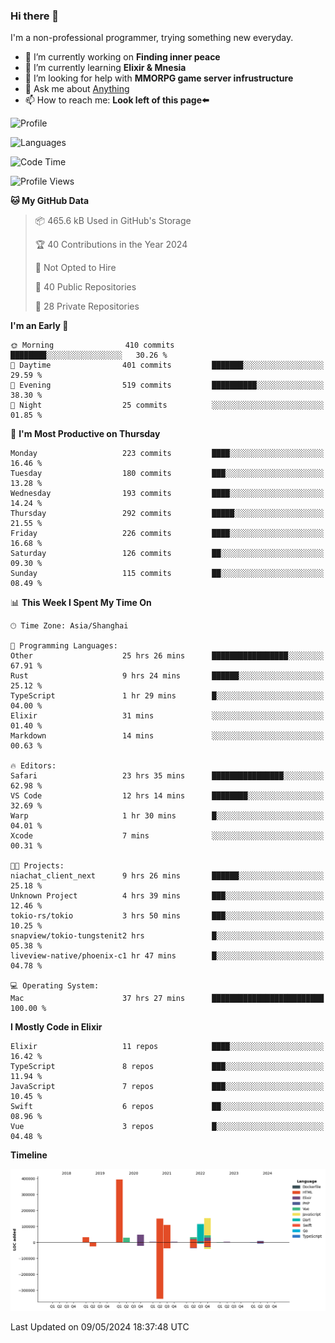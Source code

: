 ### Hi there 👋

I'm a non-professional programmer, trying something new everyday.

<!--
**dyzdyz010/dyzdyz010** is a ✨ _special_ ✨ repository because its `README.md` (this file) appears on your GitHub profile.
-->

- 🔭 I’m currently working on **Finding inner peace**
- 🌱 I’m currently learning **Elixir & Mnesia**
- 🤔 I’m looking for help with **MMORPG game server infrustructure**
- 💬 Ask me about [Anything](https://github.com/dyzdyz010/dyzdyz010/issues)
- 📫 How to reach me: **Look left of this page⬅️**

<!-- - 👯 I’m looking to collaborate on
- 😄 Pronouns: ...
- ⚡ Fun fact: ...
 -->
 
![Profile](https://github-readme-stats.vercel.app/api?username=dyzdyz010&count_private=true&show_icons=true&theme=dracula)

![Languages](https://github-readme-stats.vercel.app/api/top-langs/?username=dyzdyz010&layout=compact&theme=dracula)

<!--START_SECTION:waka-->
![Code Time](http://img.shields.io/badge/Code%20Time-1%2C454%20hrs%2025%20mins-blue)

![Profile Views](http://img.shields.io/badge/Profile%20Views-1-blue)

**🐱 My GitHub Data** 

> 📦 465.6 kB Used in GitHub's Storage 
 > 
> 🏆 40 Contributions in the Year 2024
 > 
> 🚫 Not Opted to Hire
 > 
> 📜 40 Public Repositories 
 > 
> 🔑 28 Private Repositories 
 > 
**I'm an Early 🐤** 

```text
🌞 Morning                410 commits         ████████░░░░░░░░░░░░░░░░░   30.26 % 
🌆 Daytime                401 commits         ███████░░░░░░░░░░░░░░░░░░   29.59 % 
🌃 Evening                519 commits         ██████████░░░░░░░░░░░░░░░   38.30 % 
🌙 Night                  25 commits          ░░░░░░░░░░░░░░░░░░░░░░░░░   01.85 % 
```
📅 **I'm Most Productive on Thursday** 

```text
Monday                   223 commits         ████░░░░░░░░░░░░░░░░░░░░░   16.46 % 
Tuesday                  180 commits         ███░░░░░░░░░░░░░░░░░░░░░░   13.28 % 
Wednesday                193 commits         ████░░░░░░░░░░░░░░░░░░░░░   14.24 % 
Thursday                 292 commits         █████░░░░░░░░░░░░░░░░░░░░   21.55 % 
Friday                   226 commits         ████░░░░░░░░░░░░░░░░░░░░░   16.68 % 
Saturday                 126 commits         ██░░░░░░░░░░░░░░░░░░░░░░░   09.30 % 
Sunday                   115 commits         ██░░░░░░░░░░░░░░░░░░░░░░░   08.49 % 
```


📊 **This Week I Spent My Time On** 

```text
🕑︎ Time Zone: Asia/Shanghai

💬 Programming Languages: 
Other                    25 hrs 26 mins      █████████████████░░░░░░░░   67.91 % 
Rust                     9 hrs 24 mins       ██████░░░░░░░░░░░░░░░░░░░   25.12 % 
TypeScript               1 hr 29 mins        █░░░░░░░░░░░░░░░░░░░░░░░░   04.00 % 
Elixir                   31 mins             ░░░░░░░░░░░░░░░░░░░░░░░░░   01.40 % 
Markdown                 14 mins             ░░░░░░░░░░░░░░░░░░░░░░░░░   00.63 % 

🔥 Editors: 
Safari                   23 hrs 35 mins      ████████████████░░░░░░░░░   62.98 % 
VS Code                  12 hrs 14 mins      ████████░░░░░░░░░░░░░░░░░   32.69 % 
Warp                     1 hr 30 mins        █░░░░░░░░░░░░░░░░░░░░░░░░   04.01 % 
Xcode                    7 mins              ░░░░░░░░░░░░░░░░░░░░░░░░░   00.31 % 

🐱‍💻 Projects: 
niachat_client_next      9 hrs 26 mins       ██████░░░░░░░░░░░░░░░░░░░   25.18 % 
Unknown Project          4 hrs 39 mins       ███░░░░░░░░░░░░░░░░░░░░░░   12.46 % 
tokio-rs/tokio           3 hrs 50 mins       ███░░░░░░░░░░░░░░░░░░░░░░   10.25 % 
snapview/tokio-tungstenit2 hrs               █░░░░░░░░░░░░░░░░░░░░░░░░   05.38 % 
liveview-native/phoenix-c1 hr 47 mins        █░░░░░░░░░░░░░░░░░░░░░░░░   04.78 % 

💻 Operating System: 
Mac                      37 hrs 27 mins      █████████████████████████   100.00 % 
```

**I Mostly Code in Elixir** 

```text
Elixir                   11 repos            ████░░░░░░░░░░░░░░░░░░░░░   16.42 % 
TypeScript               8 repos             ███░░░░░░░░░░░░░░░░░░░░░░   11.94 % 
JavaScript               7 repos             ███░░░░░░░░░░░░░░░░░░░░░░   10.45 % 
Swift                    6 repos             ██░░░░░░░░░░░░░░░░░░░░░░░   08.96 % 
Vue                      3 repos             █░░░░░░░░░░░░░░░░░░░░░░░░   04.48 % 
```



**Timeline**

![Lines of Code chart](https://raw.githubusercontent.com/dyzdyz010/dyzdyz010/master/assets/bar_graph.png)


 Last Updated on 09/05/2024 18:37:48 UTC
<!--END_SECTION:waka-->
